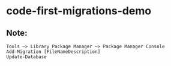 # code-first-migrations-demo
## Note:
```
Tools –> Library Package Manager –> Package Manager Console
Add-Migration [FileNameDescription]
Update-Database
```
